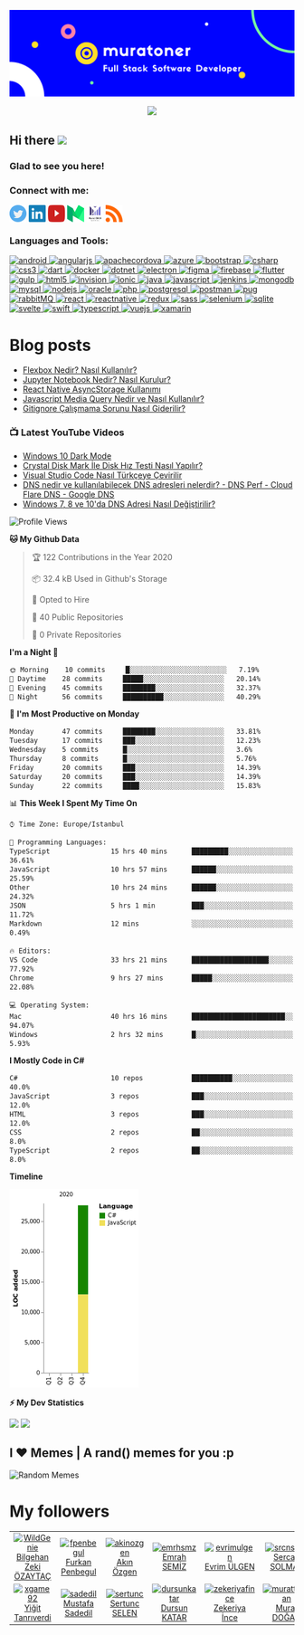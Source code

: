 ![Banner](https://github.com/muratoner/muratoner/blob/main/cover.jpg)

<!-- retro visitor counter -->
<p align="center"> 
  <img src="https://profile-counter.glitch.me/muratoner/count.svg" />
</p>

<!-- welcome message -->
<h2>Hi there <img src="https://media.giphy.com/media/hvRJCLFzcasrR4ia7z/giphy.gif" width="25px"></h2>

<h3>Glad to see you here!</h3>

<!-- Connect with me -->
<h3 align="left">Connect with me:</h3>
<p align="left">

<a href="https://twitter.com/muratonerr" target="blank"><img align="center" src="https://github.com/muratoner/muratoner/blob/main/assets/twitter.svg" alt="muratoner" height="30" width="30" /></a>
<a href="https://linkedin.com/in/muratoner" target="blank"><img align="center" src="https://github.com/muratoner/muratoner/blob/main/assets/linkedin.svg" alt="muratoner" height="30" width="30" /></a>
<a href="https://www.youtube.com/channel/UCitC_ZPcHmBcP_cxLPz04RQ?sub_confirmation=1" target="blank"><img align="center" src="https://github.com/muratoner/muratoner/blob/main/assets/youtube.svg" alt="muratoner" height="30" width="30" /></a>
<a href="https://medium.com/@onermurat" target="blank"><img align="center" src="https://github.com/muratoner/muratoner/blob/main/assets/medium.svg" alt="muratoner" height="30" width="30" /></a>
<a href="https://muratoner.net" target="blank"><img align="center" src="https://github.com/muratoner/muratoner/blob/main/assets/muratonernet.jpg" alt="Murat ÖNER Blog Sayfası" height="30" width="30" /></a>
<a href="https://muratoner.net/feed" target="blank"><img align="center" src="https://github.com/muratoner/muratoner/blob/main/assets/rss.svg" alt="Murat ÖNER Blog Sayfası" height="30" width="30" /></a>

</p>

<h3 align="left">Languages and Tools:</h3>
<p align="left"> <a href="https://developer.android.com" target="_blank"> <img src="https://devicons.github.io/devicon/devicon.git/icons/android/android-original-wordmark.svg" alt="android" width="40" height="40"/> </a> <a href="https://angular.io" target="_blank"> <img src="https://devicons.github.io/devicon/devicon.git/icons/angularjs/angularjs-original.svg" alt="angularjs" width="40" height="40"/> </a> <a href="https://cordova.apache.org/" target="_blank"> <img src="https://www.vectorlogo.zone/logos/apache_cordova/apache_cordova-icon.svg" alt="apachecordova" width="40" height="40"/> </a> <a href="https://azure.microsoft.com/en-in/" target="_blank"> <img src="https://www.vectorlogo.zone/logos/microsoft_azure/microsoft_azure-icon.svg" alt="azure" width="40" height="40"/> </a> <a href="https://getbootstrap.com" target="_blank"> <img src="https://devicons.github.io/devicon/devicon.git/icons/bootstrap/bootstrap-plain.svg" alt="bootstrap" width="40" height="40"/> </a> <a href="https://www.w3schools.com/cs/" target="_blank"> <img src="https://devicons.github.io/devicon/devicon.git/icons/csharp/csharp-original.svg" alt="csharp" width="40" height="40"/> </a> <a href="https://www.w3schools.com/css/" target="_blank"> <img src="https://devicons.github.io/devicon/devicon.git/icons/css3/css3-original-wordmark.svg" alt="css3" width="40" height="40"/> </a> <a href="https://dart.dev" target="_blank"> <img src="https://www.vectorlogo.zone/logos/dartlang/dartlang-icon.svg" alt="dart" width="40" height="40"/> </a> <a href="https://www.docker.com/" target="_blank"> <img src="https://devicons.github.io/devicon/devicon.git/icons/docker/docker-original-wordmark.svg" alt="docker" width="40" height="40"/> </a> <a href="https://dotnet.microsoft.com/" target="_blank"> <img src="https://devicons.github.io/devicon/devicon.git/icons/dot-net/dot-net-original-wordmark.svg" alt="dotnet" width="40" height="40"/> </a> <a href="https://www.electronjs.org" target="_blank"> <img src="https://devicons.github.io/devicon/devicon.git/icons/electron/electron-original.svg" alt="electron" width="40" height="40"/> </a> <a href="https://www.figma.com/" target="_blank"> <img src="https://www.vectorlogo.zone/logos/figma/figma-icon.svg" alt="figma" width="40" height="40"/> </a> <a href="https://firebase.google.com/" target="_blank"> <img src="https://www.vectorlogo.zone/logos/firebase/firebase-icon.svg" alt="firebase" width="40" height="40"/> </a> <a href="https://flutter.dev" target="_blank"> <img src="https://www.vectorlogo.zone/logos/flutterio/flutterio-icon.svg" alt="flutter" width="40" height="40"/> </a> <a href="https://gulpjs.com" target="_blank"> <img src="https://devicons.github.io/devicon/devicon.git/icons/gulp/gulp-plain.svg" alt="gulp" width="40" height="40"/> </a> <a href="https://www.w3.org/html/" target="_blank"> <img src="https://devicons.github.io/devicon/devicon.git/icons/html5/html5-original-wordmark.svg" alt="html5" width="40" height="40"/> </a> <a href="https://www.invisionapp.com/" target="_blank"> <img src="https://www.vectorlogo.zone/logos/invisionapp/invisionapp-icon.svg" alt="invision" width="40" height="40"/> </a> <a href="https://ionicframework.com" target="_blank"> <img src="https://upload.wikimedia.org/wikipedia/commons/d/d1/Ionic_Logo.svg" alt="ionic" width="40" height="40"/> </a> <a href="https://www.java.com" target="_blank"> <img src="https://devicons.github.io/devicon/devicon.git/icons/java/java-original-wordmark.svg" alt="java" width="40" height="40"/> </a> <a href="https://developer.mozilla.org/en-US/docs/Web/JavaScript" target="_blank"> <img src="https://devicons.github.io/devicon/devicon.git/icons/javascript/javascript-original.svg" alt="javascript" width="40" height="40"/> </a> <a href="https://www.jenkins.io" target="_blank"> <img src="https://www.vectorlogo.zone/logos/jenkins/jenkins-icon.svg" alt="jenkins" width="40" height="40"/> </a> <a href="https://www.mongodb.com/" target="_blank"> <img src="https://devicons.github.io/devicon/devicon.git/icons/mongodb/mongodb-original-wordmark.svg" alt="mongodb" width="40" height="40"/> </a> <a href="https://www.mysql.com/" target="_blank"> <img src="https://devicons.github.io/devicon/devicon.git/icons/mysql/mysql-original-wordmark.svg" alt="mysql" width="40" height="40"/> </a> <a href="https://nodejs.org" target="_blank"> <img src="https://devicons.github.io/devicon/devicon.git/icons/nodejs/nodejs-original-wordmark.svg" alt="nodejs" width="40" height="40"/> </a> <a href="https://www.oracle.com/" target="_blank"> <img src="https://devicons.github.io/devicon/devicon.git/icons/oracle/oracle-original.svg" alt="oracle" width="40" height="40"/> </a> <a href="https://www.php.net" target="_blank"> <img src="https://devicons.github.io/devicon/devicon.git/icons/php/php-original.svg" alt="php" width="40" height="40"/> </a> <a href="https://www.postgresql.org" target="_blank"> <img src="https://devicons.github.io/devicon/devicon.git/icons/postgresql/postgresql-original-wordmark.svg" alt="postgresql" width="40" height="40"/> </a> <a href="https://postman.com" target="_blank"> <img src="https://www.vectorlogo.zone/logos/getpostman/getpostman-icon.svg" alt="postman" width="40" height="40"/> </a> <a href="https://pugjs.org" target="_blank"> <img src="https://cdn.worldvectorlogo.com/logos/pug.svg" alt="pug" width="40" height="40"/> </a> <a href="https://www.rabbitmq.com" target="_blank"> <img src="https://www.vectorlogo.zone/logos/rabbitmq/rabbitmq-icon.svg" alt="rabbitMQ" width="40" height="40"/> </a> <a href="https://reactjs.org/" target="_blank"> <img src="https://devicons.github.io/devicon/devicon.git/icons/react/react-original-wordmark.svg" alt="react" width="40" height="40"/> </a> <a href="https://reactnative.dev/" target="_blank"> <img src="https://reactnative.dev/img/header_logo.svg" alt="reactnative" width="40" height="40"/> </a> <a href="https://redux.js.org" target="_blank"> <img src="https://devicons.github.io/devicon/devicon.git/icons/redux/redux-original.svg" alt="redux" width="40" height="40"/> </a> <a href="https://sass-lang.com" target="_blank"> <img src="https://devicons.github.io/devicon/devicon.git/icons/sass/sass-original.svg" alt="sass" width="40" height="40"/> </a> <a href="https://www.selenium.dev" target="_blank"> <img src="https://raw.githubusercontent.com/detain/svg-logos/780f25886640cef088af994181646db2f6b1a3f8/svg/selenium-logo.svg" alt="selenium" width="40" height="40"/> </a> <a href="https://www.sqlite.org/" target="_blank"> <img src="https://www.vectorlogo.zone/logos/sqlite/sqlite-icon.svg" alt="sqlite" width="40" height="40"/> </a> <a href="https://svelte.dev" target="_blank"> <img src="https://upload.wikimedia.org/wikipedia/commons/1/1b/Svelte_Logo.svg" alt="svelte" width="40" height="40"/> </a> <a href="https://developer.apple.com/swift/" target="_blank"> <img src="https://devicons.github.io/devicon/devicon.git/icons/swift/swift-original-wordmark.svg" alt="swift" width="40" height="40"/> </a> <a href="https://www.typescriptlang.org/" target="_blank"> <img src="https://devicons.github.io/devicon/devicon.git/icons/typescript/typescript-original.svg" alt="typescript" width="40" height="40"/> </a> <a href="https://vuejs.org/" target="_blank"> <img src="https://devicons.github.io/devicon/devicon.git/icons/vuejs/vuejs-original-wordmark.svg" alt="vuejs" width="40" height="40"/> </a> <a href="https://dotnet.microsoft.com/apps/xamarin" target="_blank"> <img src="https://raw.githubusercontent.com/detain/svg-logos/780f25886640cef088af994181646db2f6b1a3f8/svg/xamarin.svg" alt="xamarin" width="40" height="40"/> </a> </p>

# Blog posts

<!-- BLOG-POST-LIST:START -->
- [Flexbox Nedir? Nasıl Kullanılır?](https://www.muratoner.net/css/flexbox-nedir-nasil-kullanilir)
- [Jupyter Notebook Nedir? Nasıl Kurulur?](https://www.muratoner.net/genel/jupyter-notebook-nedir-nasil-kurulur)
- [React Native AsyncStorage Kullanımı](https://www.muratoner.net/react-native/react-native-asyncstorage-kullanimi)
- [Javascript Media Query Nedir ve Nasıl Kullanılır?](https://www.muratoner.net/javascript/javascript-media-query-nedir-ve-nasil-kullanilir)
- [Gitignore Çalışmama Sorunu Nasıl Giderilir?](https://www.muratoner.net/git/gitignore-calismama-sorunu-nasil-giderilir)
<!-- BLOG-POST-LIST:END -->

### 📺 Latest YouTube Videos
<!-- YOUTUBE:START -->
- [Windows 10 Dark Mode](https://www.youtube.com/watch?v=dxiUIljAxF4)
- [Crystal Disk Mark İle Disk Hız Testi Nasıl Yapılır?](https://www.youtube.com/watch?v=2w2QHVyUHrI)
- [Visual Studio Code Nasıl Türkçeye Çevirilir](https://www.youtube.com/watch?v=oLDEgja8WOc)
- [DNS nedir ve kullanılabilecek DNS adresleri nelerdir? - DNS Perf - Cloud Flare DNS - Google DNS](https://www.youtube.com/watch?v=8XVl449eYH4)
- [Windows 7, 8 ve 10'da DNS Adresi Nasıl Değiştirilir?](https://www.youtube.com/watch?v=paJSvFkkpKs)
<!-- YOUTUBE:END -->

<!--START_SECTION:waka-->
![Profile Views](http://img.shields.io/badge/Profile%20Views-16-blue)

**🐱 My Github Data** 

> 🏆 122 Contributions in the Year 2020
 > 
> 📦 32.4 kB Used in Github's Storage 
 > 
> 💼 Opted to Hire
 > 
> 📜 40 Public Repositories 
 > 
> 🔑 0 Private Repositories  
 > 
**I'm a Night 🦉** 

```text
🌞 Morning    10 commits     █░░░░░░░░░░░░░░░░░░░░░░░░   7.19% 
🌆 Daytime    28 commits     █████░░░░░░░░░░░░░░░░░░░░   20.14% 
🌃 Evening    45 commits     ████████░░░░░░░░░░░░░░░░░   32.37% 
🌙 Night      56 commits     ██████████░░░░░░░░░░░░░░░   40.29%

```
📅 **I'm Most Productive on Monday** 

```text
Monday       47 commits     ████████░░░░░░░░░░░░░░░░░   33.81% 
Tuesday      17 commits     ███░░░░░░░░░░░░░░░░░░░░░░   12.23% 
Wednesday    5 commits      █░░░░░░░░░░░░░░░░░░░░░░░░   3.6% 
Thursday     8 commits      █░░░░░░░░░░░░░░░░░░░░░░░░   5.76% 
Friday       20 commits     ███░░░░░░░░░░░░░░░░░░░░░░   14.39% 
Saturday     20 commits     ███░░░░░░░░░░░░░░░░░░░░░░   14.39% 
Sunday       22 commits     ████░░░░░░░░░░░░░░░░░░░░░   15.83%

```


📊 **This Week I Spent My Time On** 

```text
⌚︎ Time Zone: Europe/Istanbul

💬 Programming Languages: 
TypeScript               15 hrs 40 mins      █████████░░░░░░░░░░░░░░░░   36.61% 
JavaScript               10 hrs 57 mins      ██████░░░░░░░░░░░░░░░░░░░   25.59% 
Other                    10 hrs 24 mins      ██████░░░░░░░░░░░░░░░░░░░   24.32% 
JSON                     5 hrs 1 min         ███░░░░░░░░░░░░░░░░░░░░░░   11.72% 
Markdown                 12 mins             ░░░░░░░░░░░░░░░░░░░░░░░░░   0.49%

🔥 Editors: 
VS Code                  33 hrs 21 mins      ███████████████████░░░░░░   77.92% 
Chrome                   9 hrs 27 mins       █████░░░░░░░░░░░░░░░░░░░░   22.08%

💻 Operating System: 
Mac                      40 hrs 16 mins      ███████████████████████░░   94.07% 
Windows                  2 hrs 32 mins       █░░░░░░░░░░░░░░░░░░░░░░░░   5.93%

```

**I Mostly Code in C#** 

```text
C#                       10 repos            ██████████░░░░░░░░░░░░░░░   40.0% 
JavaScript               3 repos             ███░░░░░░░░░░░░░░░░░░░░░░   12.0% 
HTML                     3 repos             ███░░░░░░░░░░░░░░░░░░░░░░   12.0% 
CSS                      2 repos             ██░░░░░░░░░░░░░░░░░░░░░░░   8.0% 
TypeScript               2 repos             ██░░░░░░░░░░░░░░░░░░░░░░░   8.0%

```


**Timeline**

![Chart not found](https://raw.githubusercontent.com/muratoner/muratoner/master/charts/bar_graph.png) 


<!--END_SECTION:waka-->

<!-- GitHub stats -->

<b>⚡ My Dev Statistics</b>

<p>
<!-- GitHub Stats -->
<img height="180em" src="https://github-readme-stats.vercel.app/api?username=muratoner&show_icons=true&theme=radical&hide_border=true" />

<!-- Most Used Languages -->
<img height="180em" src="https://github-readme-stats.vercel.app/api/top-langs/?username=muratoner&theme=radical&exclude_repo=KNN-Image-Classification&show_icons=true&hide_border=true&layout=compact&langs_count=8"/>
</p>

## I ❤️ Memes | A rand() memes for you :p

<img alt="Random Memes" src="https://web.ohidur.com/memes/random.jpg?_n=4">

# My followers

<!--START_SECTION:top-followers-->
<table>
  <tr>
    <td align="center">
      <a href="https://github.com/WildGenie">
        <img src="https://avatars2.githubusercontent.com/u/39780" width="100px;" alt="WildGenie"/>
      </a>
      <br />
      <a href="https://github.com/WildGenie">Bilgehan Zeki ÖZAYTAÇ</a>
    </td>
    <td align="center">
      <a href="https://github.com/fpenbegul">
        <img src="https://avatars2.githubusercontent.com/u/18633771" width="100px;" alt="fpenbegul"/>
      </a>
      <br />
      <a href="https://github.com/fpenbegul">Furkan Penbegul</a>
    </td>
    <td align="center">
      <a href="https://github.com/akinozgen">
        <img src="https://avatars2.githubusercontent.com/u/9608963" width="100px;" alt="akinozgen"/>
      </a>
      <br />
      <a href="https://github.com/akinozgen">Akın Özgen</a>
    </td>
    <td align="center">
      <a href="https://github.com/emrhsmz">
        <img src="https://avatars2.githubusercontent.com/u/7373342" width="100px;" alt="emrhsmz"/>
      </a>
      <br />
      <a href="https://github.com/emrhsmz">Emrah SEMİZ</a>
    </td>
    <td align="center">
      <a href="https://github.com/evrimulgen">
        <img src="https://avatars2.githubusercontent.com/u/2697806" width="100px;" alt="evrimulgen"/>
      </a>
      <br />
      <a href="https://github.com/evrimulgen">Evrim ÜLGEN</a>
    </td>
    <td align="center">
      <a href="https://github.com/srcnslmz">
        <img src="https://avatars2.githubusercontent.com/u/5118832" width="100px;" alt="srcnslmz"/>
      </a>
      <br />
      <a href="https://github.com/srcnslmz">Sercan SOLMAZ</a>
    </td>
    <td align="center">
      <a href="https://github.com/akinayturan">
        <img src="https://avatars2.githubusercontent.com/u/3206344" width="100px;" alt="akinayturan"/>
      </a>
      <br />
      <a href="https://github.com/akinayturan">Akın Ayturan</a>
    </td>
  </tr>
  <tr>
    <td align="center">
      <a href="https://github.com/xgame92">
        <img src="https://avatars2.githubusercontent.com/u/10054568" width="100px;" alt="xgame92"/>
      </a>
      <br />
      <a href="https://github.com/xgame92">Yiğit Tanrıverdi</a>
    </td>
    <td align="center">
      <a href="https://github.com/sadedil">
        <img src="https://avatars2.githubusercontent.com/u/2132971" width="100px;" alt="sadedil"/>
      </a>
      <br />
      <a href="https://github.com/sadedil">Mustafa Sadedil</a>
    </td>
    <td align="center">
      <a href="https://github.com/sertunc">
        <img src="https://avatars2.githubusercontent.com/u/6024003" width="100px;" alt="sertunc"/>
      </a>
      <br />
      <a href="https://github.com/sertunc">Sertunc SELEN</a>
    </td>
    <td align="center">
      <a href="https://github.com/dursunkatar">
        <img src="https://avatars2.githubusercontent.com/u/45147011" width="100px;" alt="dursunkatar"/>
      </a>
      <br />
      <a href="https://github.com/dursunkatar">Dursun KATAR</a>
    </td>
    <td align="center">
      <a href="https://github.com/zekeriyafince">
        <img src="https://avatars2.githubusercontent.com/u/17789424" width="100px;" alt="zekeriyafince"/>
      </a>
      <br />
      <a href="https://github.com/zekeriyafince">Zekeriya İnce</a>
    </td>
    <td align="center">
      <a href="https://github.com/murattdogan">
        <img src="https://avatars2.githubusercontent.com/u/5677481" width="100px;" alt="murattdogan"/>
      </a>
      <br />
      <a href="https://github.com/murattdogan">Murat DOĞAN</a>
    </td>
    <td align="center">
      <a href="https://github.com/salihseker">
        <img src="https://avatars2.githubusercontent.com/u/6261445" width="100px;" alt="salihseker"/>
      </a>
      <br />
      <a href="https://github.com/salihseker">Salih ŞEKER</a>
    </td>
  </tr>
</table>
<!--END_SECTION:top-followers-->
